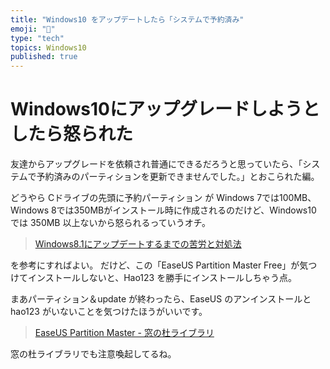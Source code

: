 ```yaml
---
title: "Windows10 をアップデートしたら「システムで予約済み"
emoji: "📝"
type: "tech"
topics: Windows10
published: true
---
```


# Windows10にアップグレードしようとしたら怒られた

友達からアップグレードを依頼され普通にできるだろうと思っていたら、「システムで予約済みのパーティションを更新できませんでした。」とおこられた編。

どうやら Cドライブの先頭に予約パーティション が Windows 7では100MB、Windows 8では350MBがインストール時に作成されるのだけど、Windows10 では 350MB 以上ないから怒られるっていうオチ。

> [Windows8.1にアップデートするまでの苦労と対処法](Windows8.1にアップデートするまでの苦労と対処法)

を参考にすればよい。
だけど、この「EaseUS Partition Master Free」が気つけてインストールしないと、Hao123 を勝手にインストールしちゃう点。

まあパーティション＆update が終わったら、EaseUS のアンインストールと hao123 がいないことを気つけたほうがいいです。

> [EaseUS Partition Master - 窓の杜ライブラリ](
http://www.forest.impress.co.jp/library/software/easeuspart/)

窓の杜ライブラリでも注意喚起してるね。


